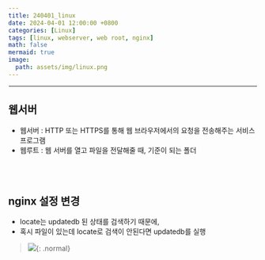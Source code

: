 ```yaml
---
title: 240401_linux
date: 2024-04-01 12:00:00 +0800
categories: [Linux]
tags: [linux, webserver, web root, nginx]
math: false
mermaid: true
image:
  path: assets/img/linux.png
---
```


<hr style="border:1px solid white">

## 웹서버
- 웹서버 : HTTP 또는 HTTPS를 통해 웹 브라우저에서의 요청을 전송해주는 서비스 프로그램
- 웹루트 : 웹 서버를 열고 파일을 전달해줄 때, 기준이 되는 폴더

<br/><br/>

## nginx 설정 변경

- locate는 updatedb 된 상태를 검색하기 때문에,
- 혹시 파일이 있는데 locate로 검색이 안된다면 updatedb를 실행

> ![](https://velog.velcdn.com/images/alphathx/post/8ad143d5-48a9-4076-aaa4-05835211fe3e/image.PNG){: .normal}

